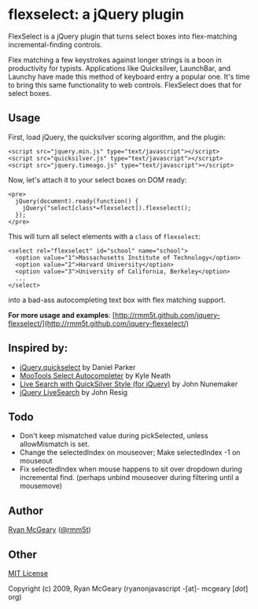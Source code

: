 # flexselect: a jQuery plugin

FlexSelect is a jQuery plugin that turns select boxes into flex-matching
incremental-finding controls.

Flex matching a few keystrokes against longer strings is a boon in productivity
for typists.  Applications like Quicksilver, LaunchBar, and Launchy have made
this method of keyboard entry a popular one.  It's time to bring this same
functionality to web controls.  FlexSelect does that for select boxes.

## Usage

First, load jQuery, the quicksilver scoring algorithm,  and the plugin:

    <script src="jquery.min.js" type="text/javascript"></script>
    <script src="quicksilver.js" type="text/javascript"></script>
    <script src="jquery.timeago.js" type="text/javascript"></script>

Now, let's attach it to your select boxes on DOM ready:

    <pre>
      jQuery(document).ready(function() {
        jQuery("select[class*=flexselect]).flexselect();
      });
    </pre>

This will turn all select elements with a `class` of `flexselect`:

    <select rel="flexselect" id="school" name="school">
      <option value="1">Massachusetts Institute of Technology</option>
      <option value="2">Harvard University</option>
      <option value="3">University of California, Berkeley</option>
      ...
    </select>

into a bad-ass autocompleting text box with flex matching support.

**For more usage and examples**: [http://rmm5t.github.com/jquery-flexselect/](http://rmm5t.github.com/jquery-flexselect/)

## Inspired by:

* [jQuery.quickselect](http://jonmagic.com/2008/11/12/jquery-quickselect-js) by Daniel Parker
* [MooTools Select Autocompleter](http://warpspire.com/tipsresources/interface-scripting/select-autocompleter/) by Kyle Neath
* [Live Search with QuickSilver Style (for jQuery)](http://orderedlist.com/articles/live-search-with-quicksilver-style-for-jquery) by John Nunemaker
* [jQuery LiveSearch](http://ejohn.org/blog/jquery-livesearch/) by John Resig

## Todo

* Don't keep mismatched value during pickSelected, unless allowMismatch is set.
* Change the selectedIndex on mouseover; Make selectedIndex -1 on mouseout
* Fix selectedIndex when mouse happens to sit over dropdown during incremental
  find. (perhaps unbind mouseover during filtering until a mousemove)

## Author

[Ryan McGeary](http://ryan.mcgeary.org) ([@rmm5t](http://twitter.com/rmm5t))

## Other

[MIT License](http://www.opensource.org/licenses/mit-license.php)

Copyright (c) 2009, Ryan McGeary (ryanonjavascript -[at]- mcgeary [*dot*] org)
